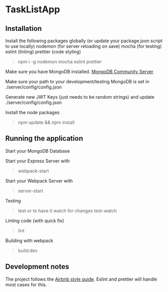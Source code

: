 # TaskListApp

## Installation

Install the following packages globally (or update your package.json script to use locally)
nodemon (for server reloading on save)
mocha (for testing)
eslint (linting)
prettier (code styling)

> npm i -g nodemon mocha eslint prettier

Make sure you have MongoDB installed.
[MongoDB Community Server](https://www.mongodb.com/download-center/community)

Make sure your path to your development/testing MongoDB is set in ./server/config/config.json

Generate new JWT Keys (just needs to be random strings) and update ./server/config/config.json

Install the node packages 
> npm update && npm install

## Running the application

Start your MongoDB Database

Start your Express Server with 
> webpack-start

Start your Webpack Server with
> server-start

Testing 
> test
or to have it watch for changes
> test-watch

Linting code (with quick fix)
> lint

Building with webpack
> build:dev

## Development notes

The project follows the [Airbnb style guide](https://github.com/airbnb/javascript). Eslint and prettier will handle most cases for this.
